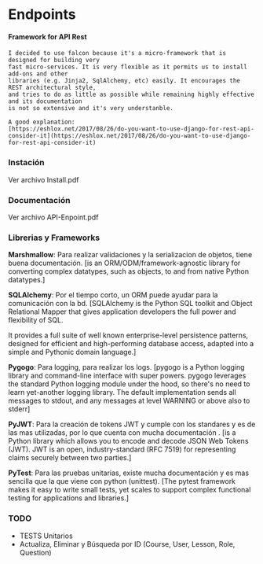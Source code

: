 # Endpoints

#### Framework for API Rest

```
I decided to use falcon because it's a micro-framework that is designed for building very
fast micro-services. It is very flexible as it permits us to install add-ons and other
libraries (e.g. Jinja2, SqlAlchemy, etc) easily. It encourages the REST architectural style,
and tries to do as little as possible while remaining highly effective and its documentation
is not so extensive and it's very understanble.

A good explanation:
[https://eshlox.net/2017/08/26/do-you-want-to-use-django-for-rest-api-consider-it](https://eshlox.net/2017/08/26/do-you-want-to-use-django-for-rest-api-consider-it)
```

### Instación

Ver archivo Install.pdf

### Documentación

Ver archivo API-Enpoint.pdf

### Librerias y Frameworks

**Marshmallow**: Para realizar validaciones y la serializacion de objetos, tiene buena documentación. [is an ORM/ODM/framework-agnostic library for converting complex datatypes, such as objects, to and from native Python datatypes.]

**SQLAlchemy**: Por el tiempo corto, un ORM puede ayudar para la comunicación con la bd. [SQLAlchemy is the Python SQL toolkit and Object Relational Mapper that gives application developers the full power and flexibility of SQL.

It provides a full suite of well known enterprise-level persistence patterns, designed for efficient and high-performing database access, adapted into a simple and Pythonic domain language.]

**Pygogo**: Para logging, para realizar los logs. [pygogo is a Python logging library and command-line interface with super powers. pygogo leverages the standard Python logging module under the hood, so there's no need to learn yet-another logging library. The default implementation sends all messages to stdout, and any messages at level WARNING or above also to stderr]


**PyJWT**: Para la creación de tokens JWT y cumple con los standares y es de las mas utilizadas, por lo que cuenta con mucha documentación . [is a Python library which allows you to encode and decode JSON Web Tokens (JWT). JWT is an open, industry-standard (RFC 7519) for representing claims securely between two parties.]

**PyTest**: Para las pruebas unitarias, existe mucha documentación y es mas sencilla que la que viene con python (unittest). [The pytest framework makes it easy to write small tests, yet scales to support complex functional testing for applications and libraries.]

### TODO

- TESTS Unitarios
- Actualiza, Eliminar y Búsqueda por ID (Course, User, Lesson, Role, Question)
